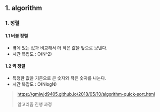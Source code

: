 ## 1. algorithm



### 1. 정렬

#### 1.1 버블 정렬 

* 옆에 있는 값과 비교해서 더 작은 값을 앞으로 보낸다. 
* 시간 복잡도 : O(N^2)

#### 1.2 퀵 정렬 

* 특정한 값을 기준으로 큰 숫자와 작은 숫자를 나눈다. 
* 시간 복잡도 : O(NlogN)

> <https://gmlwjd9405.github.io/2018/05/10/algorithm-quick-sort.html>
>
> 알고리즘 진행 과정 